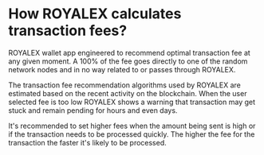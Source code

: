 # How ROYALEX calculates transaction fees?

ROYALEX wallet app engineered to recommend optimal transaction fee at any given moment. A 100% of the fee goes directly to one of the random network nodes and in no way related to or passes through ROYALEX.

The transaction fee recommendation algorithms used by ROYALEX are estimated based on the recent activity on the blockchain. When the user selected fee is too low ROYALEX shows a warning that transaction may get stuck and remain pending for hours and even days.

It's recommended to set higher fees when the amount being sent is high or if the transaction needs to be processed quickly. The higher the fee for the transaction the faster it's likely to be processed.
